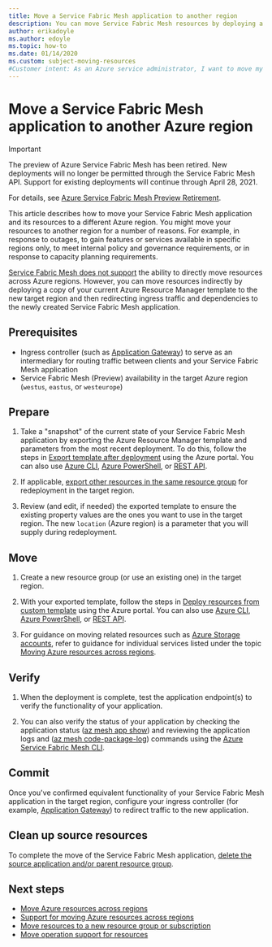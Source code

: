 ```yaml
---
title: Move a Service Fabric Mesh application to another region
description: You can move Service Fabric Mesh resources by deploying a copy of your current template to a new Azure region.
author: erikadoyle
ms.author: edoyle
ms.topic: how-to
ms.date: 01/14/2020
ms.custom: subject-moving-resources
#Customer intent: As an Azure service administrator, I want to move my Service Fabric Mesh resources to another Azure region.
---
```

# Move a Service Fabric Mesh application to another Azure region

> [!IMPORTANT]
> The preview of Azure Service Fabric Mesh has been retired. New deployments will no longer be permitted through the Service Fabric Mesh API. Support for existing deployments will continue through April 28, 2021.
> 
> For details, see [Azure Service Fabric Mesh Preview Retirement](https://azure.microsoft.com/updates/azure-service-fabric-mesh-preview-retirement/).

This article describes how to move your Service Fabric Mesh application and its resources to a different Azure region. You might move your resources to another region for a number of reasons. For example, in response to outages, to gain features or services available in specific regions only, to meet internal policy and governance requirements, or in response to capacity planning requirements.

 [Service Fabric Mesh does not support](../azure-resource-manager/management/region-move-support.md#microsoftservicefabricmesh) the ability to directly move resources across Azure regions. However, you can move resources indirectly by deploying a copy of your current Azure Resource Manager template to the new target region and then redirecting ingress traffic and dependencies to the newly created Service Fabric Mesh application.

## Prerequisites

* Ingress controller (such as [Application Gateway](../application-gateway/index.yml)) to serve as an intermediary for routing traffic between clients and your Service Fabric Mesh application
* Service Fabric Mesh (Preview) availability in the target Azure region (`westus`, `eastus`, or `westeurope`)

## Prepare

1. Take a "snapshot" of the current state of your Service Fabric Mesh application by exporting the Azure Resource Manager template and parameters from the most recent deployment. To do this, follow the steps in [Export template after deployment](../azure-resource-manager/templates/export-template-portal.md#export-template-after-deployment) using the Azure portal. You can also use [Azure CLI](../azure-resource-manager/management/manage-resource-groups-cli.md#export-resource-groups-to-templates), [Azure PowerShell](../azure-resource-manager/management/manage-resource-groups-powershell.md#export-resource-groups-to-templates), or [REST API](/rest/api/resources/resourcegroups/exporttemplate).

2. If applicable, [export other resources in the same resource group](../azure-resource-manager/templates/export-template-portal.md#export-template-from-a-resource-group) for redeployment in the target region.

3. Review (and edit, if needed) the exported template to ensure the existing property values are the ones you want to use in the target region. The new `location` (Azure region) is a parameter that you will supply during redeployment.

## Move

1. Create a new resource group (or use an existing one) in the target region.

2. With your exported template, follow the steps in [Deploy resources from custom template](../azure-resource-manager/templates/deploy-portal.md#deploy-resources-from-custom-template) using the Azure portal. You can also use [Azure CLI](../azure-resource-manager/templates/deploy-cli.md), [Azure PowerShell](../azure-resource-manager/templates/deploy-powershell.md), or [REST API](../azure-resource-manager/templates/deploy-rest.md).

3. For guidance on moving related resources such as [Azure Storage accounts](../storage/common/storage-account-move.md), refer to guidance for individual services listed under the topic [Moving Azure resources across regions](../azure-resource-manager/management/move-region.md).

## Verify

1. When the deployment is complete, test the application endpoint(s) to verify the functionality of your application.

2. You can also verify the status of your application by checking the application status ([az mesh app show](/cli/azure/ext/mesh/mesh/app#ext-mesh-az-mesh-app-show)) and reviewing the application logs and ([az mesh code-package-log](/cli/azure/ext/mesh/mesh/code-package-log)) commands using the [Azure Service Fabric Mesh CLI](./service-fabric-mesh-quickstart-deploy-container.md#set-up-service-fabric-mesh-cli).

## Commit

Once you've confirmed equivalent functionality of your Service Fabric Mesh application in the target region, configure your ingress controller (for example, [Application Gateway](../application-gateway/redirect-overview.md)) to redirect traffic to the new application.

## Clean up source resources

To complete the move of the Service Fabric Mesh application, [delete the source application and/or parent resource group](../azure-resource-manager/management/delete-resource-group.md).

## Next steps

* [Move Azure resources across regions](../azure-resource-manager/management/move-region.md)
* [Support for moving Azure resources across regions](../azure-resource-manager/management/region-move-support.md)
* [Move resources to a new resource group or subscription](../azure-resource-manager/management/move-resource-group-and-subscription.md)
* [Move operation support for resources](../azure-resource-manager/management/move-support-resources.md
)

